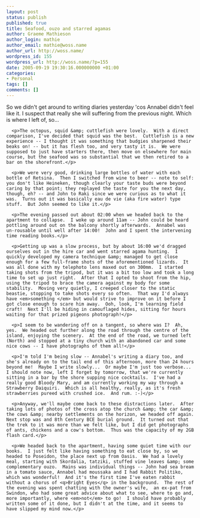 ```yaml
---
layout: post
status: publish
published: true
title: Seafood, ouzo and starred agamas
author: Graeme Mathieson
author_login: mathie
author_email: mathie@woss.name
author_url: http://woss.name/
wordpress_id: 155
wordpress_url: http://woss.name/?p=155
date: 2005-09-19 19:30:16.000000000 +01:00
categories:
- Personal
tags: []
comments: []
---
```

<p>So we didn't get around to writing diaries yesterday 'cos Annabel didn't feel like it.  I suspect that really she will suffering from the previous night.  Which is where I left of, so...</p>

      <p>The octopus, squid &amp; cuttlefish were lovely.  With a direct comparison, I've decided that squid was the best.  Cuttlefish is a new experience -- I thought it was something that budgies sharpened their beaks on! -- but it has flesh too, and very tasty it is.  We were supposed to just have starters there, then move on elsewhere for main course, but the seafood was so substantial that we then retired to a bar on the shorefront.</p>

      <p>We were very good, drinking large bottles of water with each bottle of Retsina.  Then I switched from wine to beer -- note to self: you don't like Heineken, though clearly your taste buds were beyond caring by that point; they replayed the taste for you the next day, though, eh? -- and John to Raki since we were curious as to what it was.  Turns out it was basically eau de vie (aka fire water) type stuff.  But John seemed to like it.</p>

      <p>The evening passed out about 02:00 when we headed back to the apartment to collapse.  I woke up around 11am -- John could be heard pottling around out on the balcony shortly afterwards.  Annabel was un-rousable until well after 14:00!  John and I spent the intervening time reading books.</p>

      <p>Getting up was a slow process, but by about 16:00 we'd dragged ourselves out in the hire car and went starred agama hunting.  I quickly developed my camera technique &amp; managed to get close enough for a few full-frame shots of the aforementioned lizards.  It was all done with my telephoto lens maxed out on 300mm.  I started taking shots from the tripod, but it was a bit too low and took a long time to set up just right.  After that I opted to shoot from the hip, using the tripod to brace the camera against my body for some stability.  Moving very quietly, I creeped closer to the static beastie, stopping to take shots every so often.  That way I'd always have <em>something </em> but would strive to improve on it before I got close enough to scare him away.  Ooh, look, I'm learning field craft!  Next I'll be hiding in camouflaged hides, sitting for hours waiting for that prized pigeons photograph!</p>

      <p>I seem to be wandering off on a tangent, so where was I?  Ah, yes.  We headed out further along the road through the centre of the island, enjoying the scenery.  At the end of the road, we turned left (North) and stopped at a tiny church with an abandoned car and some nice cows -- I have photographs of them all!</p>

      <p>I'm told I'm being slow -- Annabel's writing a diary too, and she's already on to the tail end of this afternoon, more than 24 hours beyond me!  Maybe I write slowly...  Or maybe I'm just too verbose...  I should note now, left I forget by tomorrow, that we're currently sitting in a bar by the shore supping nice cocktails.  I've had a really good Bloody Mary, and am currently working my way through a Strawberry Daiquiri.  Which is all healthy, really, as it's fresh strawberries pureed with crushed ice.  And rum. :-)</p>

      <p>Anyway, we'll maybe come back to these distractions later.  After taking lots of photos of the cross atop the church &amp; the car &amp; the cows &amp; nearby settlements on the horizon, we headed off again.  Next stop was and 8th Century BCE burial ground.  It turned out that the trek to it was more than we felt like, but I did get photographs of ants, chickens and a cow's bottom.  Thus was the capacity of my 2GB flash card.</p>

      <p>We headed back to the apartment, having some quiet time with our books.  I just felt like having something to eat close by, so we headed to Poseidon, the place next up from Oasis.  We had a lovely meal, starting with Skordalia, tatziki, stuffed vine leaves &amp; some complementary ouzo.  Mains was individual things -- John had sea bream in a tomato sauce, Annabel had moussaka and I had Rabbit Politiko, which was wonderful!  And it's the first time I've eaten rabbit without a chorus of <q>Bright Eyes</q> in the background.  The rest of the evening was spent chatting with the owner's wife,  an ex-pat from Swindon, who had some great advice about what to see, where to go and, more importantly, where <em>not</em> to go!  I should have probably written some of it done, but I didn't at the time, and it seems to have slipped my mind now.</p>

